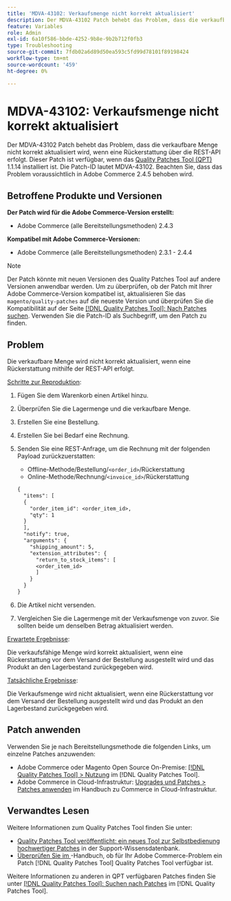 ```yaml
---
title: 'MDVA-43102: Verkaufsmenge nicht korrekt aktualisiert'
description: Der MDVA-43102 Patch behebt das Problem, dass die verkaufbare Menge nicht korrekt aktualisiert wird, wenn eine Rückerstattung über die REST-API erfolgt. Dieser Patch ist verfügbar, wenn das [Quality Patches Tool (QPT)](https://experienceleague.adobe.com/de/docs/commerce-operations/tools/quality-patches-tool/quality-patches-tool-to-self-serve-quality-patches) 1.1.14 installiert ist. Die Patch-ID lautet MDVA-43102. Beachten Sie, dass das Problem voraussichtlich in Adobe Commerce 2.4.5 behoben wird.
feature: Variables
role: Admin
exl-id: 6a10f586-bbde-4252-9b8e-9b2b712f0fb3
type: Troubleshooting
source-git-commit: 7fdb02a6d89d50ea593c5fd99d78101f89198424
workflow-type: tm+mt
source-wordcount: '459'
ht-degree: 0%

---
```


# MDVA-43102: Verkaufsmenge nicht korrekt aktualisiert

Der MDVA-43102 Patch behebt das Problem, dass die verkaufbare Menge nicht korrekt aktualisiert wird, wenn eine Rückerstattung über die REST-API erfolgt. Dieser Patch ist verfügbar, wenn das [Quality Patches Tool (QPT)](https://experienceleague.adobe.com/de/docs/commerce-operations/tools/quality-patches-tool/quality-patches-tool-to-self-serve-quality-patches) 1.1.14 installiert ist. Die Patch-ID lautet MDVA-43102. Beachten Sie, dass das Problem voraussichtlich in Adobe Commerce 2.4.5 behoben wird.

## Betroffene Produkte und Versionen

**Der Patch wird für die Adobe Commerce-Version erstellt:**

* Adobe Commerce (alle Bereitstellungsmethoden) 2.4.3

**Kompatibel mit Adobe Commerce-Versionen:**

* Adobe Commerce (alle Bereitstellungsmethoden) 2.3.1 - 2.4.4

>[!NOTE]
>
>Der Patch könnte mit neuen Versionen des Quality Patches Tool auf andere Versionen anwendbar werden. Um zu überprüfen, ob der Patch mit Ihrer Adobe Commerce-Version kompatibel ist, aktualisieren Sie das `magento/quality-patches` auf die neueste Version und überprüfen Sie die Kompatibilität auf der Seite [[!DNL Quality Patches Tool]: Nach Patches suchen](https://experienceleague.adobe.com/de/docs/commerce-operations/tools/quality-patches-tool/quality-patches-tool-to-self-serve-quality-patches). Verwenden Sie die Patch-ID als Suchbegriff, um den Patch zu finden.

## Problem

Die verkaufbare Menge wird nicht korrekt aktualisiert, wenn eine Rückerstattung mithilfe der REST-API erfolgt.

<u>Schritte zur Reproduktion</u>:

1. Fügen Sie dem Warenkorb einen Artikel hinzu.
1. Überprüfen Sie die Lagermenge und die verkaufbare Menge.
1. Erstellen Sie eine Bestellung.
1. Erstellen Sie bei Bedarf eine Rechnung.
1. Senden Sie eine REST-Anfrage, um die Rechnung mit der folgenden Payload zurückzuerstatten:

   * Offline-Methode/Bestellung/`<order_id>`/Rückerstattung
   * Online-Methode/Rechnung/`<invoice_id>`/Rückerstattung

   ```rest
   {
     "items": [
     {
       "order_item_id": <order_item_id>,
       "qty": 1
     }
     ],
     "notify": true,
     "arguments": {
       "shipping_amount": 5,
       "extension_attributes": {
         "return_to_stock_items": [
         <order_item_id>
         ]
       }
     }
   }
   ```

1. Die Artikel nicht versenden.
1. Vergleichen Sie die Lagermenge mit der Verkaufsmenge von zuvor. Sie sollten beide um denselben Betrag aktualisiert werden.

<u>Erwartete Ergebnisse</u>:

Die verkaufsfähige Menge wird korrekt aktualisiert, wenn eine Rückerstattung vor dem Versand der Bestellung ausgestellt wird und das Produkt an den Lagerbestand zurückgegeben wird.

<u>Tatsächliche Ergebnisse</u>:

Die Verkaufsmenge wird nicht aktualisiert, wenn eine Rückerstattung vor dem Versand der Bestellung ausgestellt wird und das Produkt an den Lagerbestand zurückgegeben wird.

## Patch anwenden

Verwenden Sie je nach Bereitstellungsmethode die folgenden Links, um einzelne Patches anzuwenden:

* Adobe Commerce oder Magento Open Source On-Premise: [[!DNL Quality Patches Tool] > Nutzung](/help/tools/quality-patches-tool/usage.md) im [!DNL Quality Patches Tool].
* Adobe Commerce in Cloud-Infrastruktur: [Upgrades und Patches > Patches anwenden](https://experienceleague.adobe.com/docs/commerce-cloud-service/user-guide/develop/upgrade/apply-patches.html?lang=de) im Handbuch zu Commerce in Cloud-Infrastruktur.

## Verwandtes Lesen

Weitere Informationen zum Quality Patches Tool finden Sie unter:

* [Quality Patches Tool veröffentlicht: ein neues Tool zur Selbstbedienung hochwertiger Patches](https://experienceleague.adobe.com/de/docs/commerce-operations/tools/quality-patches-tool/quality-patches-tool-to-self-serve-quality-patches) in der Support-Wissensdatenbank.
* [Überprüfen Sie im &#x200B;](/help/tools/quality-patches-tool/patches-available-in-qpt/check-patch-for-magento-issue-with-magento-quality-patches.md)-Handbuch, ob für Ihr Adobe Commerce-Problem ein Patch [!DNL Quality Patches Tool] Quality Patches Tool verfügbar ist.

Weitere Informationen zu anderen in QPT verfügbaren Patches finden Sie unter [[!DNL Quality Patches Tool]: Suchen nach Patches](https://experienceleague.adobe.com/tools/commerce-quality-patches/index.html?lang=de) im [!DNL Quality Patches Tool].
